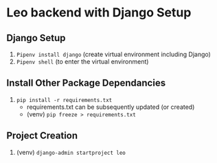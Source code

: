 # Leo backend with Django Setup

## Django Setup

1. `Pipenv install django` (create virtual environment including Django)
2. `Pipenv shell` (to enter the virtual environment)

## Install Other Package Dependancies
1. `pip install -r requirements.txt`
    - requirements.txt can be subsequently updated (or created)
    - (venv) `pip freeze > requirements.txt`

## Project Creation
1. (venv) `django-admin startproject leo`

